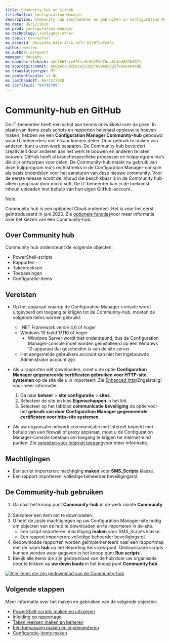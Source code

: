 ```yaml
---
title: Community-hub en GitHub
titleSuffix: Configuration Manager
description: Community hub inschakelen en gebruiken in Configuration Manager
ms.date: 06/12/2020
ms.prod: configuration-manager
ms.technology: configmgr-other
ms.topic: conceptual
ms.assetid: 88cead9a-64fe-471e-b57c-81707cefe46c
author: mestew
ms.author: mstewart
manager: dougeby
ms.openlocfilehash: e0ef065cce691ce6f0b251d70ea8c4bd08904071
ms.sourcegitcommit: 9a8a9cc7dcb6ca333b87e89e6b325f40864e4ad8
ms.translationtype: MT
ms.contentlocale: nl-NL
ms.lasthandoff: 06/12/2020
ms.locfileid: "84740789"
---
```

# <a name="community-hub-and-github"></a>Community-hub en GitHub
<!--3555935, 3555936-->

De IT-beheerder heeft een schat aan kennis ontwikkeld over de jaren. In plaats van items zoals scripts en rapporten helemaal opnieuw te hoeven maken, hebben we een **Configuration Manager Community-hub** gebouwd waar IT-beheerders met elkaar kunnen delen. Door gebruik te maken van anderen, kunt u uren werk besparen. De Community hub bevordert creativiteit door anderen aan het werk te bouwen en anderen te laten bouwen. GitHub heeft al branchespecifieke processen en hulpprogram ma's die zijn ontworpen voor delen. De Community-hub maakt nu gebruik van deze hulpprogram ma's rechtstreeks in de Configuration Manager-console als basis onderdelen voor het aansturen van deze nieuwe community. Voor de eerste release wordt de inhoud die beschikbaar is in de Community hub alleen geüpload door micro soft. De IT-beheerder kan in de toekomst inhoud uploaden met behulp van hun eigen GitHub-account.

> [!Note]  
> Community hub is een optioneel Cloud onderdeel. Het is voor het eerst geïntroduceerd in juni 2020. Zie [optionele functies](install-in-console-updates.md#bkmk_options)voor meer informatie over het kiezen van een Community-hub.

## <a name="about-community-hub"></a>Over Community hub

Community hub ondersteunt de volgende objecten:
- PowerShell-scripts
- Rapporten
- Takenreeksen
- Toepassingen
- Configuratie-items  

## <a name="prerequisites"></a>Vereisten

- Op het apparaat waarop de Configuration Manager-console wordt uitgevoerd om toegang te krijgen tot de Community-hub, moeten de volgende items worden gebruikt:
   - .NET Framework versie 4,6 of hoger
   - Windows 10 build 17110 of hoger
      - Windows Server wordt niet ondersteund, dus de Configuration Manager-console moet worden geïnstalleerd op een Windows 10-apparaat dat gescheiden is van de site server.
   - Het aangemelde gebruikers account kan niet het ingebouwde Administrator account zijn

- Als u rapporten wilt downloaden, moet u de optie **Configuration Manager gegenereerde certificaten gebruiken voor HTTP-site systemen** op de site die u in importeert. Zie [Enhanced http](/sccm/core/plan-design/hierarchy/enhanced-http)(Engelstalig) voor meer informatie.
   1. Ga naar **beheer**  >  **site configuratie**  >  **sites**.
   1. Selecteer de site en kies **Eigenschappen** in het lint.
   1. Selecteer op het tabblad **communicatie beveiliging** de optie voor het **gebruik van door Configuration Manager gegenereerde certificaten voor http-site systemen**.

- Als uw organisatie netwerk communicatie met Internet beperkt met behulp van een firewall of proxy apparaat, moet u de Configuration Manager-console toestaan om toegang te krijgen tot internet-eind punten. Zie [vereisten voor Internet toegang](../../plan-design/network/internet-endpoints.md#community-hub)voor meer informatie.

## <a name="permissions"></a>Machtigingen

- Een script importeren: machtiging **maken** voor **SMS_Scripts** klasse.
- Een rapport importeren: volledige beheerder beveiligingsrol.


## <a name="use-the-community-hub"></a>De Community-hub gebruiken

1. Ga naar het knoop punt **Community-hub** in de werk ruimte **Community** .
1. Selecteer een item om te downloaden.
1. U hebt de juiste machtigingen op uw Configuration Manager-site nodig om objecten van de hub te downloaden en te importeren in de-site.
    - Een script importeren: machtiging **maken** voor SMS_Scripts klasse.
    - Een rapport importeren: volledige beheerder beveiligingsrol.
1. Gedownloade rapporten worden geïmplementeerd naar een rapportmap met de naam **hub** op het Reporting Services-punt. Gedownloade scripts kunnen worden weer gegeven in het knoop punt **Run scripts** .
1. Bekijk alle items die zijn gedownload van de hub door uw organisatie door te klikken op **uw down loads** in het knoop punt **Community hub** .

[![Alle items die zijn gedownload van de Community-hub](./media/3555935-community-hub-downloads.png)](./media/3555935-community-hub-downloads.png#lightbox)


## <a name="next-steps"></a>Volgende stappen

Meer informatie over het maken en gebruiken van de volgende objecten:

- [PowerShell-scripts maken en uitvoeren](../../../apps/deploy-use/create-deploy-scripts.md)
- [Inleiding op rapportage](introduction-to-reporting.md)
- [Taken reeksen maken en beheren](../../../osd/deploy-use/manage-task-sequences-to-automate-tasks.md)
- [Een toepassing maken en implementeren](../../../apps/get-started/create-and-deploy-an-application.md)
- [Configuratie-items maken](../../../compliance/deploy-use/create-configuration-items.md)